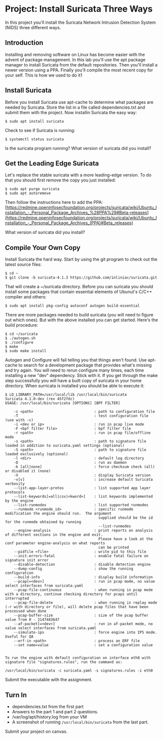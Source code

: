 # Project: Install Suricata Three Ways 

In this project you'll install the Suricata Network Intrusion Detection System (NIDS) three different ways.

## Introduction 

Installing and removing software on Linux has become easier with the advent of package management. In this lab you'll use the apt package manager to install Suricata from the default repositories. Then you'll install a newer version using a PPA. Finally you'll compile the most recent copy for your self. This is how we used to do it1

## Install Suricata 

Before you install Suricata use apt-cache to determine what packages are needed by Suricata. Store the list in a file called dependencies.txt and submit them with the project. Now installin Suricata the easy way:

```
$ sudo apt install suricata
```

Check to see if Suricata is running:

```
$ systemctl status suricata
```

Is the suricata program running? What version of suricata did you install?

## Get the Leading Edge Suricata 

Let's replace the stable suricata with a more leading-edge version. To do that you should first remove the copy you just installed:

```
$ sudo apt purge suricata
$ sudo apt autoremove
```

Then follow the instructions here to add the PPA:
 [https://redmine.openinfosecfoundation.org/projects/suricata/wiki/Ubuntu_Installation_-_Personal_Package_Archives_%28PPA%29#Beta-releases](https://redmine.openinfosecfoundation.org/projects/suricata/wiki/Ubuntu_Installation_-_Personal_Package_Archives_(PPA)#Beta_releases)

What version of suricata did you install?

## Compile Your Own Copy 

Install Suricata the hard way. Start by using the git program to check out the latest source files:

```
$ cd ~
$ git clone -b suricata-4.1.3 https://github.com/inliniac/suricata.git

```

That will create a ~/suricata directory. Before you can suricata you should install some packages that contain essential elements of Ubunut's C/C++ compiler and others:

```
$ sudo apt install pkg-config autoconf autogen build-essential
```

There are more packages needed to build suricata (you will need to figure out which ones). But with the above installed you can get started. Here's the build procedure:

```
$ cd ~/suricata
$ ./autogen.sh
$ ./configure
$ make
$ sudo make install
```

Autogen and Configure will fail telling you that things aren't found. Use apt-cache to search for a development package that provides what's missing and try again. You will need to rerun configure many times, each time installing a new "dev" dependency. Stick with it. If you get through the make step successfully you will have a built copy of suricata in your home directory. When surricata is installed you should be able to execute it:  

```
$ LD_LIBRARY_PATH=/usr/local/lib /usr/local/bin/suricata 
Suricata 4.1.0-dev (rev 45f2fdc)
USAGE: /usr/local/bin/suricata [OPTIONS] [BPF FILTER]

	-c <path>                            : path to configuration file
	-T                                   : test configuration file (use with -c)
	-i <dev or ip>                       : run in pcap live mode
	-F <bpf filter file>                 : bpf filter file
	-r <path>                            : run in pcap file/offline mode
	-s <path>                            : path to signature file loaded in addition to suricata.yaml settings (optional)
	-S <path>                            : path to signature file loaded exclusively (optional)
	-l <dir>                             : default log directory
	-D                                   : run as daemon
	-k [all|none]                        : force checksum check (all) or disabled it (none)
	-V                                   : display Suricata version
	-v[v]                                : increase default Suricata verbosity
	--list-app-layer-protos              : list supported app layer protocols
	--list-keywords[=all|csv|<kword>]    : list keywords implemented by the engine
	--list-runmodes                      : list supported runmodes
	--runmode <runmode_id>               : specific runmode modification the engine should run.  The argument
	                                       supplied should be the id for the runmode obtained by running
	                                       --list-runmodes
	--engine-analysis                    : print reports on analysis of different sections in the engine and exit.
	                                       Please have a look at the conf parameter engine-analysis on what reports
	                                       can be printed
	--pidfile <file>                     : write pid to this file
	--init-errors-fatal                  : enable fatal failure on signature init error
	--disable-detection                  : disable detection engine
	--dump-config                        : show the running configuration
	--build-info                         : display build information
	--pcap[=<dev>]                       : run in pcap mode, no value select interfaces from suricata.yaml
	--pcap-file-continuous               : when running in pcap mode with a directory, continue checking directory for pcaps until interrupted
	--pcap-file-delete                   : when running in replay mode (-r with directory or file), will delete pcap files that have been processed when done
	--pcap-buffer-size                   : size of the pcap buffer value from 0 - 2147483647
	--af-packet[=<dev>]                  : run in af-packet mode, no value select interfaces from suricata.yaml
	--simulate-ips                       : force engine into IPS mode. Useful for QA
	--erf-in <path>                      : process an ERF file
	--set name=value                     : set a configuration value


To run the engine with default configuration on interface eth0 with signature file "signatures.rules", run the command as:

/usr/local/bin/suricata -c suricata.yaml -s signatures.rules -i eth0 
```

Submit the executable with the assignment.

## Turn In 

  - dependencies.txt from the first part
  - Answers to the part 1 and part 2 questions.
  - /var/log/apt/history.log from your VM
  - A screenshot of running `/usr/local/bin/suricata` from the last part. 

Submit your project on canvas.
